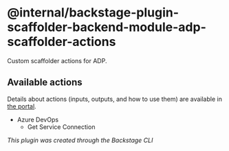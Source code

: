 # @internal/backstage-plugin-scaffolder-backend-module-adp-scaffolder-actions

Custom scaffolder actions for ADP.

## Available actions
Details about actions (inputs, outputs, and how to use them) are available in [the portal](http://localhost:3000/create/actions).

- Azure DevOps
  - Get Service Connection

_This plugin was created through the Backstage CLI_
